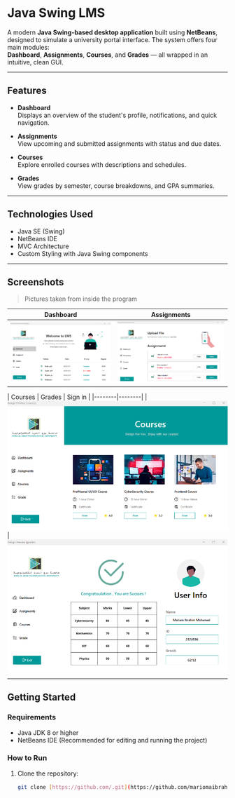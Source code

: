 # Java Swing LMS

A modern **Java Swing-based desktop application** built using **NetBeans**, designed to simulate a university portal interface. The system offers four main modules:  
**Dashboard**, **Assignments**, **Courses**, and **Grades** — all wrapped in an intuitive, clean GUI.


---

## Features

- **Dashboard**  
  Displays an overview of the student's profile, notifications, and quick navigation.

- **Assignments**  
  View upcoming and submitted assignments with status and due dates.

- **Courses**  
  Explore enrolled courses with descriptions and schedules.

- **Grades**  
  View grades by semester, course breakdowns, and GPA summaries.

---

## Technologies Used

- Java SE (Swing)
- NetBeans IDE
- MVC Architecture
- Custom Styling with Java Swing components

---

## Screenshots

> Pictures taken from inside the program 

| Dashboard | Assignments |
|----------|-------------|
| ![dashboard](https://github.com/mariomaibrahim/LMS-Project/blob/main/Screenshots/Dashboard.png) | ![assignments](https://github.com/mariomaibrahim/LMS-Project/blob/main/Screenshots/Assignments.png) |

| Courses | Grades | Sign in |
|--------|--------|
| ![courses](https://github.com/mariomaibrahim/LMS-Project/blob/main/Screenshots/Courses.png) | ![grades](https://github.com/mariomaibrahim/LMS-Project/blob/main/Screenshots/Grades.png) 

---

## Getting Started

### Requirements

- Java JDK 8 or higher  
- NetBeans IDE (Recommended for editing and running the project)

### How to Run

1. Clone the repository:
   ```bash
   git clone [https://github.com/.git](https://github.com/mariomaibrahim/LMS-Project)
